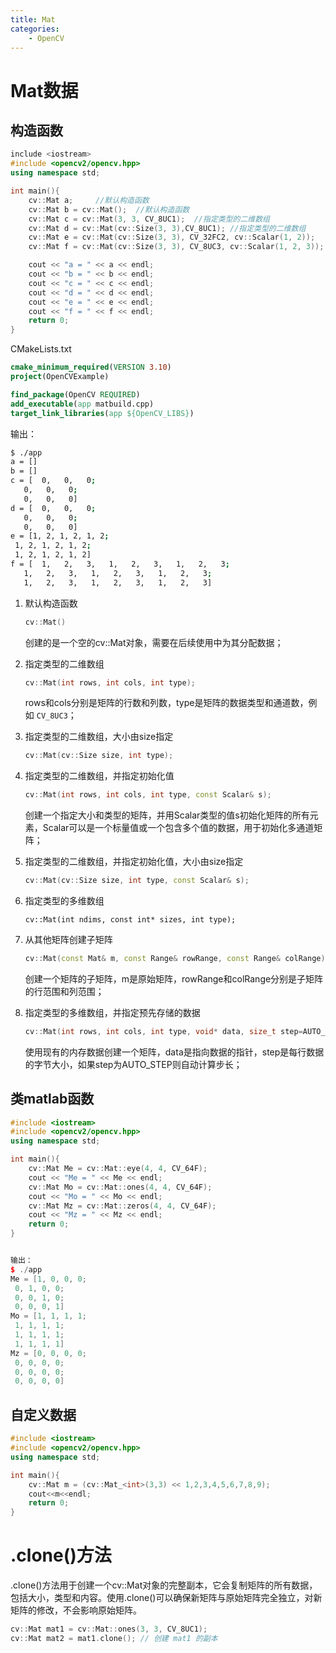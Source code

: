 ```yaml
---
title: Mat
categories:
	- OpenCV
---
```

<!-- more -->

# Mat数据

## 构造函数

```cpp
include <iostream>
#include <opencv2/opencv.hpp>
using namespace std;

int main(){
    cv::Mat a;     //默认构造函数                                         
    cv::Mat b = cv::Mat();  //默认构造函数
    cv::Mat c = cv::Mat(3, 3, CV_8UC1);  //指定类型的二维数组
    cv::Mat d = cv::Mat(cv::Size(3, 3),CV_8UC1); //指定类型的二维数组
    cv::Mat e = cv::Mat(cv::Size(3, 3), CV_32FC2, cv::Scalar(1, 2));   //指定初始化值
    cv::Mat f = cv::Mat(cv::Size(3, 3), CV_8UC3, cv::Scalar(1, 2, 3)); //指定初始化值

    cout << "a = " << a << endl;
    cout << "b = " << b << endl;
    cout << "c = " << c << endl;
    cout << "d = " << d << endl;
    cout << "e = " << e << endl;
    cout << "f = " << f << endl;
    return 0;
}
```

CMakeLists.txt

```cmake
cmake_minimum_required(VERSION 3.10)
project(OpenCVExample)

find_package(OpenCV REQUIRED)
add_executable(app matbuild.cpp)
target_link_libraries(app ${OpenCV_LIBS})
```

输出：

```bash
$ ./app 
a = []
b = []
c = [  0,   0,   0;
   0,   0,   0;
   0,   0,   0]
d = [  0,   0,   0;
   0,   0,   0;
   0,   0,   0]
e = [1, 2, 1, 2, 1, 2;
 1, 2, 1, 2, 1, 2;
 1, 2, 1, 2, 1, 2]
f = [  1,   2,   3,   1,   2,   3,   1,   2,   3;
   1,   2,   3,   1,   2,   3,   1,   2,   3;
   1,   2,   3,   1,   2,   3,   1,   2,   3]
```

1. 默认构造函数

   ```cpp
   cv::Mat()
   ```

   创建的是一个空的cv::Mat对象，需要在后续使用中为其分配数据；
2. 指定类型的二维数组

   ```cpp
   cv::Mat(int rows, int cols, int type);
   ```

   rows和cols分别是矩阵的行数和列数，type是矩阵的数据类型和通道数，例如 `CV_8UC3`；
3. 指定类型的二维数组，大小由size指定

   ```cpp
   cv::Mat(cv::Size size, int type);
   ```
4. 指定类型的二维数组，并指定初始化值

   ```cpp
   cv::Mat(int rows, int cols, int type, const Scalar& s);
   ```

   创建一个指定大小和类型的矩阵，并用Scalar类型的值s初始化矩阵的所有元素，Scalar可以是一个标量值或一个包含多个值的数据，用于初始化多通道矩阵；
5. 指定类型的二维数组，并指定初始化值，大小由size指定

   ```cpp
   cv::Mat(cv::Size size, int type, const Scalar& s);
   ```
6. 指定类型的多维数组

   ```
   cv::Mat(int ndims, const int* sizes, int type);
   ```
7. 从其他矩阵创建子矩阵

   ```cpp
   cv::Mat(const Mat& m, const Range& rowRange, const Range& colRange);
   ```

   创建一个矩阵的子矩阵，m是原始矩阵，rowRange和colRange分别是子矩阵的行范围和列范围；
8. 指定类型的多维数组，并指定预先存储的数据

   ```cpp
   cv::Mat(int rows, int cols, int type, void* data, size_t step=AUTO_STEP)
   ```

   使用现有的内存数据创建一个矩阵，data是指向数据的指针，step是每行数据的字节大小，如果step为AUTO_STEP则自动计算步长；

## 类matlab函数

```cpp
#include <iostream>
#include <opencv2/opencv.hpp>
using namespace std;

int main(){
    cv::Mat Me = cv::Mat::eye(4, 4, CV_64F);
    cout << "Me = " << Me << endl;
    cv::Mat Mo = cv::Mat::ones(4, 4, CV_64F);
    cout << "Mo = " << Mo << endl;
    cv::Mat Mz = cv::Mat::zeros(4, 4, CV_64F);
    cout << "Mz = " << Mz << endl;
    return 0;
}


输出：
$ ./app 
Me = [1, 0, 0, 0;
 0, 1, 0, 0;
 0, 0, 1, 0;
 0, 0, 0, 1]
Mo = [1, 1, 1, 1;
 1, 1, 1, 1;
 1, 1, 1, 1;
 1, 1, 1, 1]
Mz = [0, 0, 0, 0;
 0, 0, 0, 0;
 0, 0, 0, 0;
 0, 0, 0, 0]
```

## 自定义数据

```cpp
#include <iostream>
#include <opencv2/opencv.hpp>
using namespace std;

int main(){
    cv::Mat m = (cv::Mat_<int>(3,3) << 1,2,3,4,5,6,7,8,9);
    cout<<m<<endl;
    return 0;
}
```

# .clone()方法

.clone()方法用于创建一个cv::Mat对象的完整副本，它会复制矩阵的所有数据，包括大小，类型和内容。使用.clone()可以确保新矩阵与原始矩阵完全独立，对新矩阵的修改，不会影响原始矩阵。

```cpp
cv::Mat mat1 = cv::Mat::ones(3, 3, CV_8UC1); 
cv::Mat mat2 = mat1.clone(); // 创建 mat1 的副本
```
